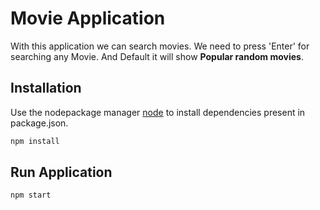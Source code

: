 # Movie Application 

With this application we can search movies. We need to press 'Enter' for searching any Movie. And Default it will show **Popular random movies**.   

## Installation

Use the nodepackage manager [node](https://nodejs.org/en/download/package-manager) to install dependencies present in package.json.

```bash
npm install
```

## Run Application

```bash
npm start
```